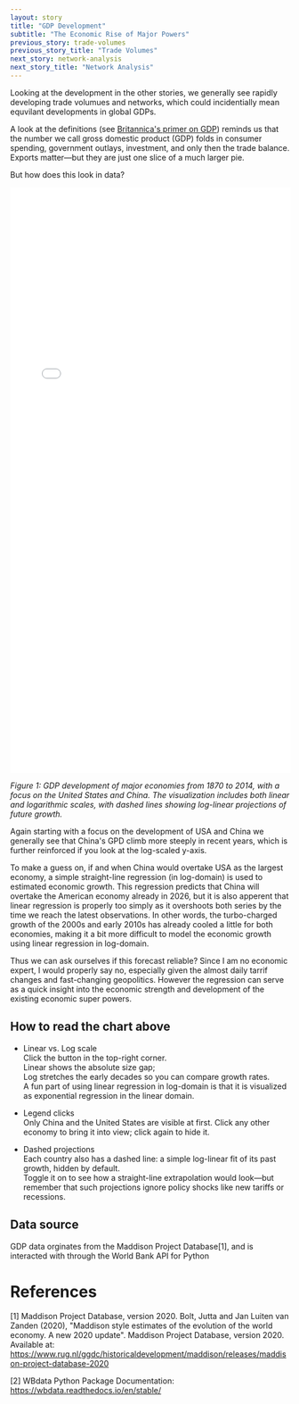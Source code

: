 ```yaml
---
layout: story
title: "GDP Development"
subtitle: "The Economic Rise of Major Powers"
previous_story: trade-volumes
previous_story_title: "Trade Volumes"
next_story: network-analysis
next_story_title: "Network Analysis"
---
```


Looking at the development in the other stories, we generally see rapidly developing trade volumues and networks, which could incidentially mean equvilant developments in global GDPs.

A look at the definitions (see <a href="https://www.britannica.com/money/gross-domestic-product">Britannica's primer on GDP</a>) reminds us that the number we call gross domestic product (GDP) folds in consumer spending, government outlays, investment, and only then the trade balance. Exports matter—but they are just one slice of a much larger pie.

But how does this look in data?
<iframe src="../visualizations/GDP_development.html" width="100%" height="1050px" frameborder="0"></iframe>

*Figure 1: GDP development of major economies from 1870 to 2014, with a focus on the United States and China. The visualization includes both linear and logarithmic scales, with dashed lines showing log-linear projections of future growth.*

Again starting with a focus on the development of USA and China we generally see that China's GPD climb more steeply in recent years, which is further reinforced if you look at the log-scaled y-axis.

To make a guess on, if and when China would overtake USA as the largest economy, a simple straight-line regression (in log-domain) is used to estimated economic growth. This regression predicts that China will overtake the American economy already in 2026, but it is also apperent that linear regression is properly too simply as it overshoots both series by the time we reach the latest observations.
In other words, the turbo-charged growth of the 2000s and early 2010s has already cooled a little for both economies, making it a bit more difficult to model the economic growth using linear regression in log-domain.

Thus we can ask ourselves if this forecast reliable? Since I am no economic expert, I would properly say no, especially given the almost daily tarrif changes and fast-changing geopolitics. However the regression can serve as a quick insight into the economic strength and development of the existing economic super powers.

## How to read the chart above
- Linear vs. Log scale <br>
Click the button in the top-right corner. <br>
Linear shows the absolute size gap; 
<br>Log stretches the early decades so you can compare growth rates.<br>
A fun part of using linear regression in log-domain is that it is visualized as exponential regression in the linear domain.

- Legend clicks
<br>Only China and the United States are visible at first. Click any other economy to bring it into view; click again to hide it.

- Dashed projections <br>
Each country also has a dashed line: a simple log-linear fit of its past growth, hidden by default. 
<br>Toggle it on to see how a straight-line extrapolation would look—but remember that such projections ignore policy shocks like new tariffs or recessions.


## Data source
GDP data orginates from the Maddison Project Database[1], and is interacted with through the World Bank API for Python

# References
[1] Maddison Project Database, version 2020. Bolt, Jutta and Jan Luiten van Zanden (2020), "Maddison style estimates of the evolution of the world economy. A new 2020 update". Maddison Project Database, version 2020. Available at: https://www.rug.nl/ggdc/historicaldevelopment/maddison/releases/maddison-project-database-2020

[2] WBdata Python Package Documentation: https://wbdata.readthedocs.io/en/stable/

